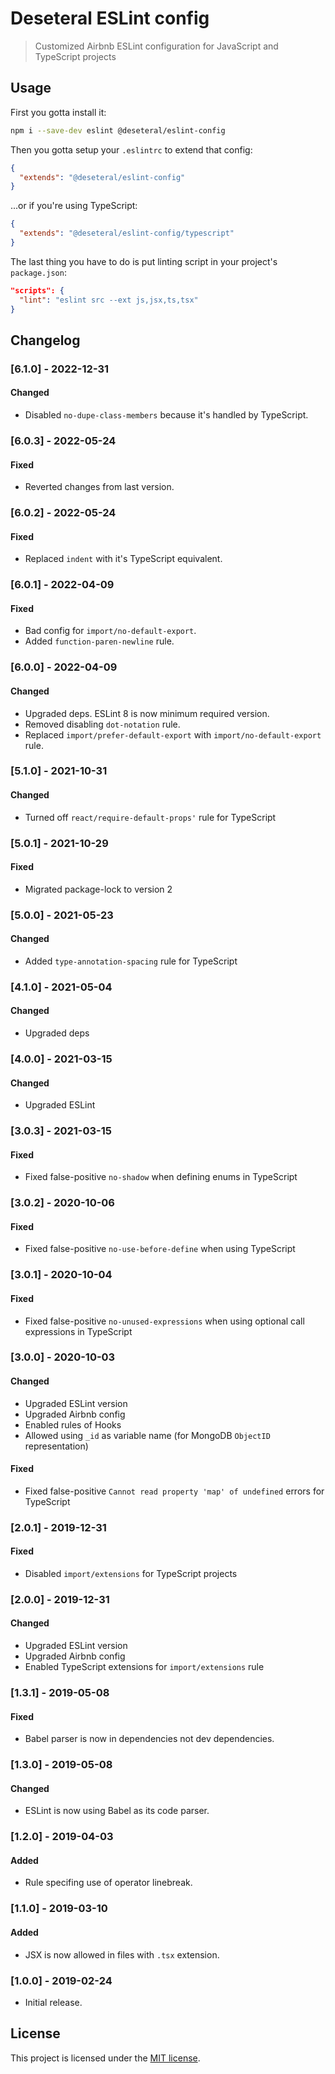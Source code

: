 # Deseteral ESLint config

> Customized Airbnb ESLint configuration for JavaScript and TypeScript projects

## Usage
First you gotta install it:
```sh
npm i --save-dev eslint @deseteral/eslint-config
```

Then you gotta setup your `.eslintrc` to extend that config:
```json
{
  "extends": "@deseteral/eslint-config"
}
```

...or if you're using TypeScript:
```json
{
  "extends": "@deseteral/eslint-config/typescript"
}
```

The last thing you have to do is put linting script in your project's `package.json`:
```json
"scripts": {
  "lint": "eslint src --ext js,jsx,ts,tsx"
}
```

## Changelog

### [6.1.0] - 2022-12-31
#### Changed
- Disabled `no-dupe-class-members` because it's handled by TypeScript.

### [6.0.3] - 2022-05-24
#### Fixed
- Reverted changes from last version.

### [6.0.2] - 2022-05-24
#### Fixed
- Replaced `indent` with it's TypeScript equivalent.

### [6.0.1] - 2022-04-09
#### Fixed
- Bad config for `import/no-default-export`.
- Added `function-paren-newline` rule.

### [6.0.0] - 2022-04-09
#### Changed
- Upgraded deps. ESLint 8 is now minimum required version.
- Removed disabling `dot-notation` rule.
- Replaced `import/prefer-default-export` with `import/no-default-export` rule.

### [5.1.0] - 2021-10-31
#### Changed
- Turned off `react/require-default-props'` rule for TypeScript

### [5.0.1] - 2021-10-29
#### Fixed
- Migrated package-lock to version 2

### [5.0.0] - 2021-05-23
#### Changed
- Added `type-annotation-spacing` rule for TypeScript

### [4.1.0] - 2021-05-04
#### Changed
- Upgraded deps

### [4.0.0] - 2021-03-15
#### Changed
- Upgraded ESLint

### [3.0.3] - 2021-03-15
#### Fixed
- Fixed false-positive `no-shadow` when defining enums in TypeScript


### [3.0.2] - 2020-10-06
#### Fixed
- Fixed false-positive `no-use-before-define` when using TypeScript

### [3.0.1] - 2020-10-04
#### Fixed
- Fixed false-positive `no-unused-expressions` when using optional call expressions in TypeScript

### [3.0.0] - 2020-10-03
#### Changed
- Upgraded ESLint version
- Upgraded Airbnb config
- Enabled rules of Hooks
- Allowed using `_id` as variable name (for MongoDB `ObjectID` representation)
#### Fixed
- Fixed false-positive `Cannot read property 'map' of undefined` errors for TypeScript

### [2.0.1] - 2019-12-31
#### Fixed
- Disabled `import/extensions` for TypeScript projects

### [2.0.0] - 2019-12-31
#### Changed
- Upgraded ESLint version
- Upgraded Airbnb config
- Enabled TypeScript extensions for `import/extensions` rule

### [1.3.1] - 2019-05-08
#### Fixed
- Babel parser is now in dependencies not dev dependencies.

### [1.3.0] - 2019-05-08
#### Changed
- ESLint is now using Babel as its code parser.

### [1.2.0] - 2019-04-03
#### Added
- Rule specifing use of operator linebreak.

### [1.1.0] - 2019-03-10
#### Added
- JSX is now allowed in files with `.tsx` extension.

### [1.0.0] - 2019-02-24
- Initial release.


## License
This project is licensed under the [MIT license](LICENSE).
